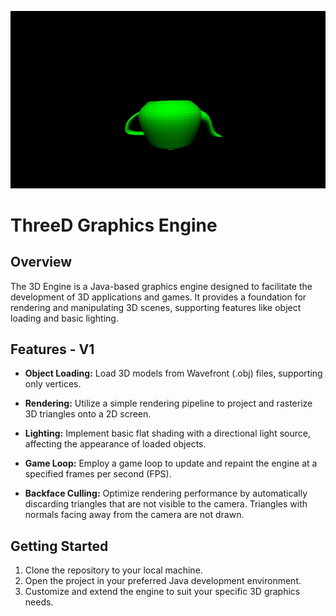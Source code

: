 ![](https://github.com/Giooorgiooo/ThreeD-Graphics-Engine/blob/main/teapot.gif)
# ThreeD Graphics Engine

## Overview
The 3D Engine is a Java-based graphics engine designed to facilitate the development of 3D applications and games. It provides a foundation for rendering and manipulating 3D scenes, supporting features like object loading and basic lighting.

## Features - V1
- **Object Loading:** Load 3D models from Wavefront (.obj) files, supporting only vertices.

- **Rendering:** Utilize a simple rendering pipeline to project and rasterize 3D triangles onto a 2D screen.

- **Lighting:** Implement basic flat shading with a directional light source, affecting the appearance of loaded objects.

- **Game Loop:** Employ a game loop to update and repaint the engine at a specified frames per second (FPS).

- **Backface Culling:** Optimize rendering performance by automatically discarding triangles that are not visible to the camera. Triangles with normals facing away from the camera are not drawn.
  
## Getting Started
1. Clone the repository to your local machine.
2. Open the project in your preferred Java development environment.
3. Customize and extend the engine to suit your specific 3D graphics needs.

